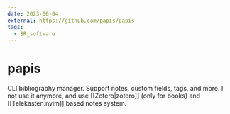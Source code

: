 ```yaml
---
date: 2023-06-04
external: https://github.com/papis/papis
tags:
  - SR_software
---
```


# papis

CLI bibliography manager. Support notes, custom fields, tags, and more. I not
use it anymore, and use [[Zotero|zotero]] (only for books) and
[[Telekasten.nvim]] based notes system.
